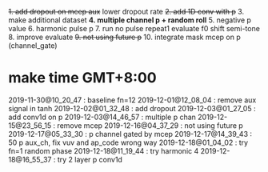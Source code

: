 

~~1. add dropout on mcep aux~~  lower dropout rate
~~2. add 1D conv with p~~
3. make additional dataset
**4. multiple channel p + random roll**
5. negative p value
6. harmonic pulse p
7. run no pulse repeat1 evaluate f0 shift semi-tone
8. improve evaluate
~~9. not using future p~~
10. integrate mask mcep on p (channel_gate)


# make time GMT+8:00



2019-11-30@10_20_47 : baseline fn=12
2019-12-01@12_08_04 : remove aux signal in tanh
2019-12-02@01_32_48 : add dropout
2019-12-03@01_27_05 : add conv1d on p
2019-12-03@14_46_57 : multiple p chan
2019-12-15@23_56_15 : remove mcep
2019-12-16@04_37_29 : not using future p
2019-12-17@05_33_30 : p channel gated by mcep
2019-12-17@14_39_43 : 50 p aux_ch, fix vuv and ap_code wrong way
2019-12-18@01_04_02 : try fn=1 random phase
2019-12-18@11_19_44 : try harmonic 4
2019-12-18@16_55_37 : try 2 layer p conv1d